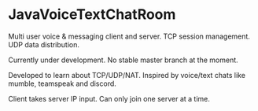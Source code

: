 # JavaVoiceTextChatRoom
Multi user voice &amp; messaging client and server. TCP session management. UDP data distribution.

Currently under development.
No stable master branch at the moment.

Developed to learn about TCP/UDP/NAT. Inspired by voice/text chats like mumble, teamspeak and discord.

Client takes server IP input. Can only join one server at a time.
